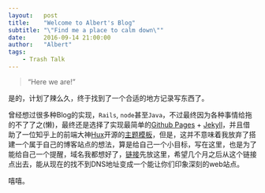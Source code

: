 ```yaml
---
layout:   post
title:    "Welcome to Albert's Blog"
subtitle: "\"Find me a place to calm down\""
date:     2016-09-14 21:00:00
author:   "Albert"
tags:
    - Trash Talk
---
```


> “Here we are!”

是的，计划了辣么久，终于找到了一个合适的地方记录写东西了。

曾经想过很多种Blog的实现，`Rails`, `node`甚至`Java`，不过最终因为各种事情给拖的不了了之(懒)，最终还是选择了实现最简单的[Github Pages](https://pages.github.com) + [Jekyll](http://jekyllrb.com/)，并且借助了一位知乎上的前端大神[Hux](https://huangxuan.me)开源的[主题模板](https://github.com/Huxpro/huxpro.github.io)，但是，这并不意味着我放弃了搭建一个属于自己的博客站点的想法，算是给自己一个小目标，写在这里，也是为了能给自己一个提醒，域名我都想好了，[链接](https://xiazihang.me)先放这里，希望几个月之后从这个链接点出去，能从现在的找不到DNS地址变成一个能让你们印象深刻的web站点。

嘻嘻。
